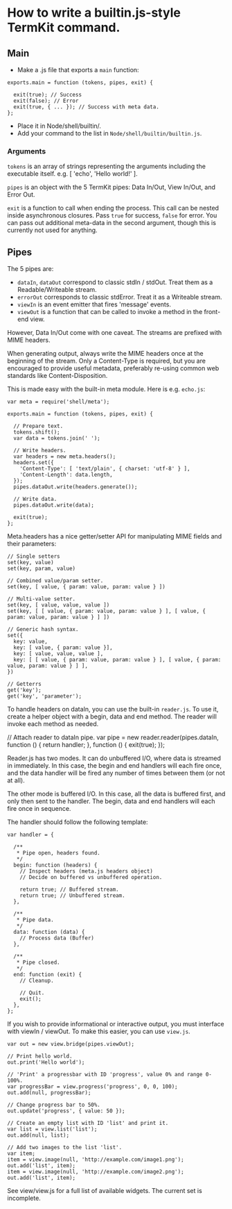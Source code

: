 # How to write a builtin.js-style TermKit command.

## Main

* Make a .js file that exports a `main` function:

```
exports.main = function (tokens, pipes, exit) {

  exit(true); // Success
  exit(false); // Error
  exit(true, { ... }); // Success with meta data.
};
```

* Place it in Node/shell/builtin/.
* Add your command to the list in `Node/shell/builtin/builtin.js`.

### Arguments

`tokens` is an array of strings representing the arguments including the executable itself.
 e.g. [ 'echo', 'Hello world!' ].
 
`pipes` is an object with the 5 TermKit pipes: Data In/Out, View In/Out, and Error Out.

`exit` is a function to call when ending the process. This call can be nested inside asynchronous closures. Pass `true` for success, `false` for error. You can pass out additional meta-data in the second argument, though this is currently not used for anything.

## Pipes 

The 5 pipes are:

* `dataIn`, `dataOut` correspond to classic stdIn / stdOut. Treat them as a Readable/Writeable stream.
* `errorOut` corresponds to classic stdError. Treat it as a Writeable stream.
* `viewIn` is an event emitter that fires 'message' events.
* `viewOut` is a function that can be called to invoke a method in the front-end view.

However, Data In/Out come with one caveat. The streams are prefixed with MIME headers.

When generating output, always write the MIME headers once at the beginning of the stream. Only a Content-Type is required, but you are encouraged to provide useful metadata, preferably re-using common web standards like Content-Disposition.

This is made easy with the built-in meta module. Here is e.g. `echo.js`:

```
var meta = require('shell/meta');

exports.main = function (tokens, pipes, exit) {

  // Prepare text.
  tokens.shift();
  var data = tokens.join(' ');

  // Write headers.
  var headers = new meta.headers();
  headers.set({
    'Content-Type': [ 'text/plain', { charset: 'utf-8' } ],
    'Content-Length': data.length,
  });
  pipes.dataOut.write(headers.generate());

  // Write data.
  pipes.dataOut.write(data);

  exit(true);
};
```

Meta.headers has a nice getter/setter API for manipulating MIME fields and their parameters:
```
// Single setters
set(key, value)
set(key, param, value)

// Combined value/param setter.
set(key, [ value, { param: value, param: value } ])

// Multi-value setter.
set(key, [ value, value, value ])
set(key, [ [ value, { param: value, param: value } ], [ value, { param: value, param: value } ] ])

// Generic hash syntax.
set({
  key: value,
  key: [ value, { param: value }],
  key: [ value, value, value ],
  key: [ [ value, { param: value, param: value } ], [ value, { param: value, param: value } ] ],
})

// Getterrs
get('key');
get('key', 'parameter');
```

To handle headers on dataIn, you can use the built-in `reader.js`. To use it, create a helper object with a begin, data and end method. The reader will invoke each method as needed.

// Attach reader to dataIn pipe.
var pipe = new reader.reader(pipes.dataIn,
  function () { return handler; },
  function () {
    exit(true);
  });

Reader.js has two modes. It can do unbuffered I/O, where data is streamed in immediately. In this case, the begin and end handlers will each fire once, and the data handler will be fired any number of times between them (or not at all).

The other mode is buffered I/O. In this case, all the data is buffered first, and only then sent to the handler. The begin, data and end handlers will each fire once in sequence.

The handler should follow the following template:

```
var handler = {
  
  /**
   * Pipe open, headers found.
   */
  begin: function (headers) {
    // Inspect headers (meta.js headers object)
    // Decide on buffered vs unbuffered operation.
  
    return true; // Buffered stream.
    return true; // Unbuffered stream.
  },

  /**
   * Pipe data.
   */
  data: function (data) {
    // Process data (Buffer)
  },
  
  /**
   * Pipe closed.
   */
  end: function (exit) {
    // Cleanup.
  
    // Quit.
    exit();
  },
};
```

If you wish to provide informational or interactive output, you must interface with viewIn / viewOut. To make this easier, you can use `view.js`.

```
var out = new view.bridge(pipes.viewOut);

// Print hello world.
out.print('Hello world');

// 'Print' a progressbar with ID 'progress', value 0% and range 0-100%.
var progressBar = view.progress('progress', 0, 0, 100);
out.add(null, progressBar);

// Change progress bar to 50%.
out.update('progress', { value: 50 });

// Create an empty list with ID 'list' and print it.
var list = view.list('list');
out.add(null, list);

// Add two images to the list 'list'.
var item;
item = view.image(null, 'http://example.com/image1.png');
out.add('list', item);
item = view.image(null, 'http://example.com/image2.png');
out.add('list', item);
```

See view/view.js for a full list of available widgets. The current set is incomplete.

